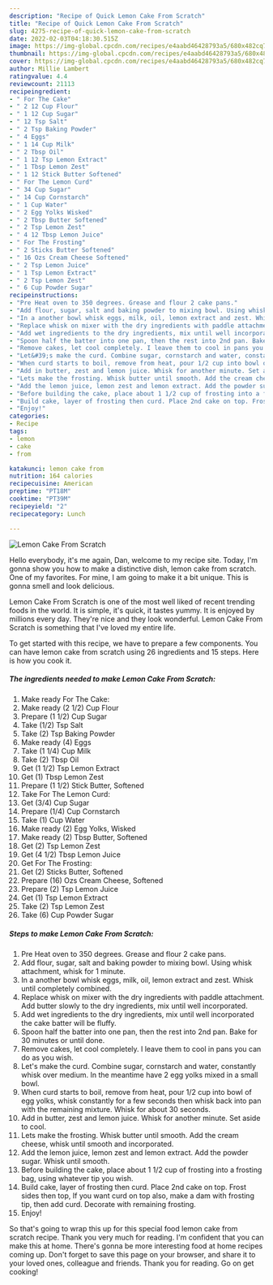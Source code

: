 ```yaml
---
description: "Recipe of Quick Lemon Cake From Scratch"
title: "Recipe of Quick Lemon Cake From Scratch"
slug: 4275-recipe-of-quick-lemon-cake-from-scratch
date: 2022-02-03T04:18:30.515Z
image: https://img-global.cpcdn.com/recipes/e4aabd46428793a5/680x482cq70/lemon-cake-from-scratch-recipe-main-photo.jpg
thumbnail: https://img-global.cpcdn.com/recipes/e4aabd46428793a5/680x482cq70/lemon-cake-from-scratch-recipe-main-photo.jpg
cover: https://img-global.cpcdn.com/recipes/e4aabd46428793a5/680x482cq70/lemon-cake-from-scratch-recipe-main-photo.jpg
author: Millie Lambert
ratingvalue: 4.4
reviewcount: 21113
recipeingredient:
- " For The Cake"
- " 2 12 Cup Flour"
- " 1 12 Cup Sugar"
- " 12 Tsp Salt"
- " 2 Tsp Baking Powder"
- " 4 Eggs"
- " 1 14 Cup Milk"
- " 2 Tbsp Oil"
- " 1 12 Tsp Lemon Extract"
- " 1 Tbsp Lemon Zest"
- " 1 12 Stick Butter Softened"
- " For The Lemon Curd"
- " 34 Cup Sugar"
- " 14 Cup Cornstarch"
- " 1 Cup Water"
- " 2 Egg Yolks Wisked"
- " 2 Tbsp Butter Softened"
- " 2 Tsp Lemon Zest"
- " 4 12 Tbsp Lemon Juice"
- " For The Frosting"
- " 2 Sticks Butter Softened"
- " 16 Ozs Cream Cheese Softened"
- " 2 Tsp Lemon Juice"
- " 1 Tsp Lemon Extract"
- " 2 Tsp Lemon Zest"
- " 6 Cup Powder Sugar"
recipeinstructions:
- "Pre Heat oven to 350 degrees. Grease and flour 2 cake pans."
- "Add flour, sugar, salt and baking powder to mixing bowl. Using whisk attachment, whisk for 1 minute."
- "In a another bowl whisk eggs, milk, oil, lemon extract and zest. Whisk until completely combined."
- "Replace whisk on mixer with the dry ingredients with paddle attachment. Add butter slowly to the dry ingredients, mix until well incorporated."
- "Add wet ingredients to the dry ingredients, mix until well incorporated the cake batter will be fluffy."
- "Spoon half the batter into one pan, then the rest into 2nd pan. Bake for 30 minutes or until done."
- "Remove cakes, let cool completely. I leave them to cool in pans you can do as you wish."
- "Let&#39;s make the curd. Combine sugar, cornstarch and water, constantly whisk over medium. In the meantime have 2 egg yolks mixed in a small bowl."
- "When curd starts to boil, remove from heat, pour 1/2 cup into bowl of egg yolks, whisk constantly for a few seconds then whisk back into pan with the remaining mixture. Whisk for about 30 seconds."
- "Add in butter, zest and lemon juice. Whisk for another minute. Set aside to cool."
- "Lets make the frosting. Whisk butter until smooth. Add the cream cheese, whisk until smooth and incorporated."
- "Add the lemon juice, lemon zest and lemon extract. Add the powder sugar. Whisk until smooth."
- "Before building the cake, place about 1 1/2 cup of frosting into a frosting bag, using whatever tip you wish."
- "Build cake, layer of frosting then curd. Place 2nd cake on top. Frost sides then top, If you want curd on top also, make a dam with frosting tip, then add curd. Decorate with remaining frosting."
- "Enjoy!"
categories:
- Recipe
tags:
- lemon
- cake
- from

katakunci: lemon cake from 
nutrition: 164 calories
recipecuisine: American
preptime: "PT18M"
cooktime: "PT39M"
recipeyield: "2"
recipecategory: Lunch

---
```



![Lemon Cake From Scratch](https://img-global.cpcdn.com/recipes/e4aabd46428793a5/680x482cq70/lemon-cake-from-scratch-recipe-main-photo.jpg)

Hello everybody, it's me again, Dan, welcome to my recipe site. Today, I'm gonna show you how to make a distinctive dish, lemon cake from scratch. One of my favorites. For mine, I am going to make it a bit unique. This is gonna smell and look delicious.

Lemon Cake From Scratch is one of the most well liked of recent trending foods in the world. It is simple, it's quick, it tastes yummy. It is enjoyed by millions every day. They're nice and they look wonderful. Lemon Cake From Scratch is something that I've loved my entire life.




To get started with this recipe, we have to prepare a few components. You can have lemon cake from scratch using 26 ingredients and 15 steps. Here is how you cook it.

<!--inarticleads1-->

##### The ingredients needed to make Lemon Cake From Scratch:

1. Make ready  For The Cake:
1. Make ready  (2 1/2) Cup Flour
1. Prepare  (1 1/2) Cup Sugar
1. Take  (1/2) Tsp Salt
1. Take  (2) Tsp Baking Powder
1. Make ready  (4) Eggs
1. Take  (1 1/4) Cup Milk
1. Take  (2) Tbsp Oil
1. Get  (1 1/2) Tsp Lemon Extract
1. Get  (1) Tbsp Lemon Zest
1. Prepare  (1 1/2) Stick Butter, Softened
1. Take  For The Lemon Curd:
1. Get  (3/4) Cup Sugar
1. Prepare  (1/4) Cup Cornstarch
1. Take  (1) Cup Water
1. Make ready  (2) Egg Yolks, Wisked
1. Make ready  (2) Tbsp Butter, Softened
1. Get  (2) Tsp Lemon Zest
1. Get  (4 1/2) Tbsp Lemon Juice
1. Get  For The Frosting:
1. Get  (2) Sticks Butter, Softened
1. Prepare  (16) Ozs Cream Cheese, Softened
1. Prepare  (2) Tsp Lemon Juice
1. Get  (1) Tsp Lemon Extract
1. Take  (2) Tsp Lemon Zest
1. Take  (6) Cup Powder Sugar




<!--inarticleads2-->

##### Steps to make Lemon Cake From Scratch:

1. Pre Heat oven to 350 degrees. Grease and flour 2 cake pans.
1. Add flour, sugar, salt and baking powder to mixing bowl. Using whisk attachment, whisk for 1 minute.
1. In a another bowl whisk eggs, milk, oil, lemon extract and zest. Whisk until completely combined.
1. Replace whisk on mixer with the dry ingredients with paddle attachment. Add butter slowly to the dry ingredients, mix until well incorporated.
1. Add wet ingredients to the dry ingredients, mix until well incorporated the cake batter will be fluffy.
1. Spoon half the batter into one pan, then the rest into 2nd pan. Bake for 30 minutes or until done.
1. Remove cakes, let cool completely. I leave them to cool in pans you can do as you wish.
1. Let&#39;s make the curd. Combine sugar, cornstarch and water, constantly whisk over medium. In the meantime have 2 egg yolks mixed in a small bowl.
1. When curd starts to boil, remove from heat, pour 1/2 cup into bowl of egg yolks, whisk constantly for a few seconds then whisk back into pan with the remaining mixture. Whisk for about 30 seconds.
1. Add in butter, zest and lemon juice. Whisk for another minute. Set aside to cool.
1. Lets make the frosting. Whisk butter until smooth. Add the cream cheese, whisk until smooth and incorporated.
1. Add the lemon juice, lemon zest and lemon extract. Add the powder sugar. Whisk until smooth.
1. Before building the cake, place about 1 1/2 cup of frosting into a frosting bag, using whatever tip you wish.
1. Build cake, layer of frosting then curd. Place 2nd cake on top. Frost sides then top, If you want curd on top also, make a dam with frosting tip, then add curd. Decorate with remaining frosting.
1. Enjoy!




So that's going to wrap this up for this special food lemon cake from scratch recipe. Thank you very much for reading. I'm confident that you can make this at home. There's gonna be more interesting food at home recipes coming up. Don't forget to save this page on your browser, and share it to your loved ones, colleague and friends. Thank you for reading. Go on get cooking!

